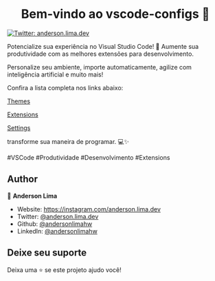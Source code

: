 <h1 align="center">Bem-vindo ao vscode-configs 👋</h1>
<p>
  <a href="https://twitter.com/anderson.lima.dev" target="_blank">
    <img alt="Twitter: anderson.lima.dev" src="https://img.shields.io/twitter/follow/anderson.lima.dev.svg?style=social" />
  </a>
</p>

<p> 
  Potencialize sua experiência no Visual Studio Code! 🚀 Aumente sua produtividade com as melhores extensões para desenvolvimento. 
  
  Personalize seu ambiente, importe automaticamente, agilize com inteligência artificial e muito mais! 
  
  Confira a lista completa nos links abaixo:
 
  [Themes](./extensions/themes/themes.md)

  [Extensions](./extensions/extensions.md)

  [Settings](./configs/settings.json)    

  transforme sua maneira de programar. 💻✨ 

  #VSCode #Produtividade #Desenvolvimento #Extensions
</p>


## Author

👤 **Anderson Lima**

* Website: https://instagram.com/anderson.lima.dev
* Twitter: [@anderson.lima.dev](https://twitter.com/anderson.lima.dev)
* Github: [@andersonlimahw](https://github.com/andersonlimahw)
* LinkedIn: [@andersonlimahw](https://linkedin.com/in/andersonlimahw)

## Deixe seu suporte

Deixa uma ⭐️ se este projeto ajudo você!